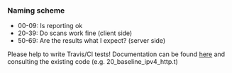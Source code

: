 ### Naming scheme

* 00-09:  Is reporting ok
* 20-39:  Do scans work fine (client side)
* 50-69:  Are the results what I expect? (server side)

Please help to write Travis/CI tests! Documentation can be found [here](https://perldoc.perl.org/Test/More.html) and consulting the existing code (e.g. 20_baseline_ipv4_http.t)
